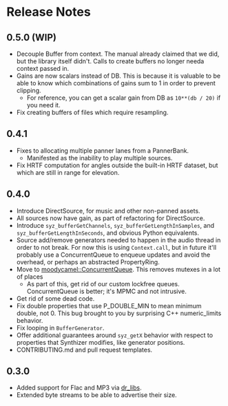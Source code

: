 # Release Notes

## 0.5.0 (WIP)

- Decouple Buffer from context. The manual already claimed that we did, but the library itself didn't. Calls to create buffers
  no longer needa context passed in.
- Gains are now scalars instead of DB. This is because it is valuable to be able to know which combinations of gains sum to 1 in order to prevent clipping.
  - For reference, you can get a scalar gain from DB as `10**(db / 20)` if you need it.
- Fix creating buffers of files which require resampling.

## 0.4.1

- Fixes to allocating multiple panner lanes from a PannerBank.
  - Manifested as the inability to play multiple sources.
- Fix HRTF computation for angles outside the built-in HRTF dataset, but which are still in range for elevation.

## 0.4.0

- Introduce DirectSource, for music and other non-panned assets.
- All sources now have gain, as part of refactoring for DirectSource.
- Introduce `syz_bufferGetChannels`, `syz_bufferGetLengthInSamples`, and `syz_bufferGetLengthInSeconds`, and obvious Python equivalents.
- Source add/remove generators needed to happen in the audio thread in order to not break. For now this is using `Context.call`, but in future
  it'll probably use a ConcurrentQueue to enqueue updates and avoid the overhead, or perhaps an abstracted PropertyRing.
- Move to [moodycamel::ConcurrentQueue](https://github.com/cameron314/concurrentqueue). This removes mutexes in a lot of places
  - As part of this, get rid of our custom lockfree queues. ConcurrentQueue is better; it's MPMC and not intrusive.
- Get rid of some dead code.
- Fix double properties that use P_DOUBLE_MIN to mean minimum double, not 0. This bug brought to you by surprising C++ numeric_limits behavior.
- Fix looping in `BufferGenerator`.
- Offer additional guarantees around `syz_getX` behavior with respect to properties that Synthizer modifies, like generator positions.
- CONTRIBUTING.md and pull request templates.

## 0.3.0

- Added support for Flac and MP3 via [dr_libs](https://github.com/mackron/dr_libs).
- Extended byte streams to be able to advertise their size.
